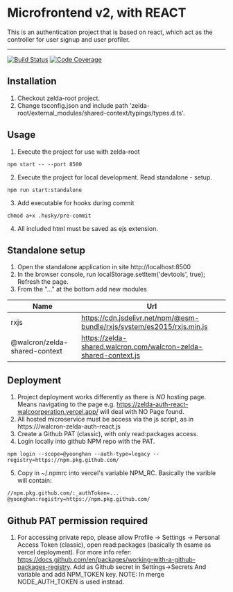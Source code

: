 # Microfrontend v2, with REACT

This is an authentication project that is based on react, which act as the controller for user signup and user profiler.

---

[![Build Status][build-badge]][build]
[![Code Coverage][coverage-badge]][coverage]

## Installation

1. Checkout zelda-root project.
2. Change tsconfig.json and include path 'zelda-root/external_modules/shared-context/typings/types.d.ts'.

## Usage

1. Execute the project for use with zelda-root

```
npm start -- --port 8500
```

2. Execute the project for local development. Read standalone - setup.

```
npm run start:standalone
```

3. Add executable for hooks during commit

```
chmod a+x .husky/pre-commit
```

4. All included html must be saved as ejs extension.

## Standalone setup

1. Open the standalone application in site http://localhost:8500
2. In the browser console, run localStorage.setItem('devtools', true); Refresh the page.
3. From the "..." at the bottom add new modules

| Name                          | Url                                                                     |
| ----------------------------- | ----------------------------------------------------------------------- |
| rxjs                          | https://cdn.jsdelivr.net/npm/@esm-bundle/rxjs/system/es2015/rxjs.min.js |
| @walcron/zelda-shared-context | https://zelda-shared.walcron.com/walcron-zelda-shared-context.js        |

## Deployment

1. Project deployment works differently as there is _NO_ hosting page. Means navigating to the page e.g. https://zelda-auth-react-walcoorperation.vercel.app/ will deal with NO Page found.
2. All hosted microservice must be access via the js script, as in https://<host>/walcron-zelda-auth-react.js
3. Create a Github PAT (classic), with only read:packages access.
4. Login locally into github NPM repo with the PAT.

`npm login --scope=@yoonghan --auth-type=legacy --registry=https://npm.pkg.github.com/`

5. Copy in ~/.npmrc into vercel's variable NPM_RC. Basically the varible will contain:

```
//npm.pkg.github.com/:_authToken=...
@yoonghan:registry=https://npm.pkg.github.com/
```

## Github PAT permission required

1. For accessing private repo, please allow Profile -> Settings -> Personal Access Token (classic), open read:packages (basically th esame as vercel deployment). For more info refer: https://docs.github.com/en/packages/working-with-a-github-packages-registry. Add as Github secret in Settings->Secrets And variable and add NPM_TOKEN key. NOTE: In merge NODE_AUTH_TOKEN is used instead.

[build-badge]: https://img.shields.io/github/actions/workflow/status/yoonghan/zelda-auth-react/pull-request.yml
[build]: https://github.com/yoonghan/zelda-auth-react/actions?query=workflow
[coverage-badge]: https://img.shields.io/codecov/c/github/yoonghan/zelda-auth-react.svg?style=flat-square
[coverage]: https://codecov.io/gh/yoonghan/zelda-auth-react

